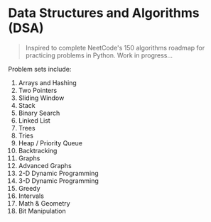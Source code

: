 # Data Structures and Algorithms (DSA) 
> Inspired to complete NeetCode's 150 algorithms roadmap for practicing problems in Python.
> Work in progress...

Problem sets include:
1) Arrays and Hashing
2) Two Pointers
3) Sliding Window
4) Stack
5) Binary Search
6) Linked List
7) Trees
8) Tries
9) Heap / Priority Queue
10) Backtracking
11) Graphs
12) Advanced Graphs
13) 2-D Dynamic Programming
14) 3-D Dynamic Programming
15) Greedy
16) Intervals
17) Math & Geometry
18) Bit Manipulation

